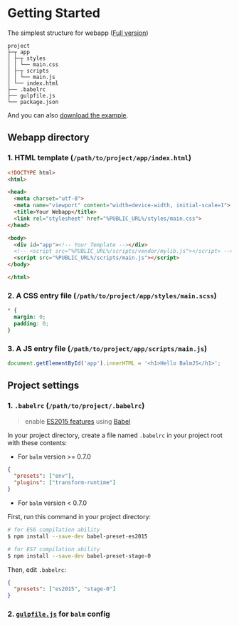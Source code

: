 # Getting Started

The simplest structure for webapp ([Full version](structure.md))

```
project
├─┬ app
│ ├─┬ styles
│ │ └── main.css
│ ├─┬ scripts
│ │ └── main.js
│ └── index.html
├── .babelrc
├── gulpfile.js
└── package.json
```

And you can also [download the example](http://balmjs.com/balm-example.zip).

## Webapp directory

### 1. HTML template (`/path/to/project/app/index.html`)

```html
<!DOCTYPE html>
<html>

<head>
  <meta charset="utf-8">
  <meta name="viewport" content="width=device-width, initial-scale=1">
  <title>Your Webapp</title>
  <link rel="stylesheet" href="%PUBLIC_URL%/styles/main.css">
</head>

<body>
  <div id="app"><!-- Your Template --></div>
  <!-- <script src="%PUBLIC_URL%/scripts/vendor/mylib.js"></script> -->
  <script src="%PUBLIC_URL%/scripts/main.js"></script>
</body>

</html>
```

### 2. A CSS entry file (`/path/to/project/app/styles/main.scss`)

```css
* {
  margin: 0;
  padding: 0;
}
```

### 3. A JS entry file (`/path/to/project/app/scripts/main.js`)

```js
document.getElementById('app').innerHTML = '<h1>Hello BalmJS</h1>';
```

## Project settings

### 1. `.babelrc` (`/path/to/project/.babelrc`)

> enable [ES2015 features](https://babeljs.io/learn-es2015/) using [Babel](https://babeljs.io/)

In your project directory, create a file named `.babelrc` in your project root with these contents:

- For `balm` version >= 0.7.0

```json
{
  "presets": ["env"],
  "plugins": ["transform-runtime"]
}
```

- For `balm` version < 0.7.0

First, run this command in your project directory:

```sh
# for ES6 compilation ability
$ npm install --save-dev babel-preset-es2015

# for ES7 compilation ability
$ npm install --save-dev babel-preset-stage-0
```

Then, edit `.babelrc`:

```json
{
  "presets": ["es2015", "stage-0"]
}
```

### 2. [`gulpfile.js`](../configuration/example.html) for `balm` config
